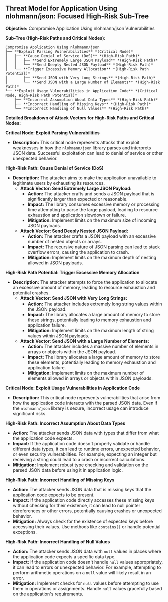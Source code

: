 ## Threat Model for Application Using nlohmann/json: Focused High-Risk Sub-Tree

**Objective:** Compromise Application Using nlohmann/json Vulnerabilities

**Sub-Tree (High-Risk Paths and Critical Nodes):**

```
Compromise Application Using nlohmann/json
├── **Exploit Parsing Vulnerabilities** *(Critical Node)*
│   ├── **Cause Denial of Service (DoS)** *(High-Risk Path)*
│   │   ├── **Send Extremely Large JSON Payload** *(High-Risk Path)*
│   │   └── **Send Deeply Nested JSON Payload** *(High-Risk Path)*
│   └── **Trigger Excessive Memory Allocation** *(High-Risk Path Potential)*
│       ├── **Send JSON with Very Long Strings** *(High-Risk Path)*
│       └── **Send JSON with a Large Number of Elements** *(High-Risk Path)*
└── **Exploit Usage Vulnerabilities in Application Code** *(Critical Node, High-Risk Path Potential)*
    ├── **Incorrect Assumption About Data Types** *(High-Risk Path)*
    ├── **Incorrect Handling of Missing Keys** *(High-Risk Path)*
    └── **Incorrect Handling of Null Values** *(High-Risk Path)*
```

**Detailed Breakdown of Attack Vectors for High-Risk Paths and Critical Nodes:**

**Critical Node: Exploit Parsing Vulnerabilities**

* **Description:** This critical node represents attacks that exploit weaknesses in how the `nlohmann/json` library parses and interprets JSON data. Successful exploitation can lead to denial of service or other unexpected behavior.

**High-Risk Path: Cause Denial of Service (DoS)**

* **Description:** The attacker aims to make the application unavailable to legitimate users by exhausting its resources.
    * **Attack Vector: Send Extremely Large JSON Payload:**
        * **Action:** The attacker crafts and sends a JSON payload that is significantly larger than expected or reasonable.
        * **Impact:** The library consumes excessive memory or processing time attempting to parse the large payload, leading to resource exhaustion and application slowdown or failure.
        * **Mitigation:** Implement limits on the maximum size of incoming JSON payloads.
    * **Attack Vector: Send Deeply Nested JSON Payload:**
        * **Action:** The attacker crafts a JSON payload with an excessive number of nested objects or arrays.
        * **Impact:** The recursive nature of JSON parsing can lead to stack overflow errors, causing the application to crash.
        * **Mitigation:** Implement limits on the maximum depth of nesting allowed in JSON payloads.

**High-Risk Path Potential: Trigger Excessive Memory Allocation**

* **Description:** The attacker attempts to force the application to allocate an excessive amount of memory, leading to resource exhaustion and potential crashes.
    * **Attack Vector: Send JSON with Very Long Strings:**
        * **Action:** The attacker includes extremely long string values within the JSON payload.
        * **Impact:** The library allocates a large amount of memory to store these strings, potentially leading to memory exhaustion and application failure.
        * **Mitigation:** Implement limits on the maximum length of string values within JSON payloads.
    * **Attack Vector: Send JSON with a Large Number of Elements:**
        * **Action:** The attacker includes a massive number of elements in arrays or objects within the JSON payload.
        * **Impact:** The library allocates a large amount of memory to store these elements, potentially leading to memory exhaustion and application failure.
        * **Mitigation:** Implement limits on the maximum number of elements allowed in arrays or objects within JSON payloads.

**Critical Node: Exploit Usage Vulnerabilities in Application Code**

* **Description:** This critical node represents vulnerabilities that arise from how the application code interacts with the parsed JSON data. Even if the `nlohmann/json` library is secure, incorrect usage can introduce significant risks.

**High-Risk Path: Incorrect Assumption About Data Types**

* **Action:** The attacker sends JSON data with types that differ from what the application code expects.
* **Impact:** If the application code doesn't properly validate or handle different data types, it can lead to runtime errors, unexpected behavior, or even security vulnerabilities. For example, expecting an integer but receiving a string could lead to a crash or incorrect calculations.
* **Mitigation:** Implement robust type checking and validation on the parsed JSON data before using it in application logic.

**High-Risk Path: Incorrect Handling of Missing Keys**

* **Action:** The attacker sends JSON data that is missing keys that the application code expects to be present.
* **Impact:** If the application code directly accesses these missing keys without checking for their existence, it can lead to null pointer dereferences or other errors, potentially causing crashes or unexpected behavior.
* **Mitigation:** Always check for the existence of expected keys before accessing their values. Use methods like `contains()` or handle potential exceptions.

**High-Risk Path: Incorrect Handling of Null Values**

* **Action:** The attacker sends JSON data with `null` values in places where the application code expects a specific data type.
* **Impact:** If the application code doesn't handle `null` values appropriately, it can lead to errors or unexpected behavior. For example, attempting to perform arithmetic operations on a `null` value will likely result in an error.
* **Mitigation:** Implement checks for `null` values before attempting to use them in operations or assignments. Handle `null` values gracefully based on the application's requirements.